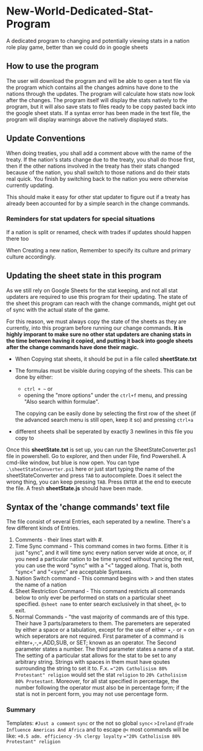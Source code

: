 # New-World-Dedicated-Stat-Program

A dedicated program to changing and potentially viewing stats in a nation role play game, better than we could do in google sheets

## How to use the program

The user will download the program and will be able to open a text file via the program which contains all the changes admins have done to the nations through the updates. The program will calculate how stats now look after the changes. The program itself will display the stats natively to the program, but it will also save stats to files ready to be copy pasted back into the google sheet stats. If a syntax error has been made in the text file, the program will display warnings above the natively displayed stats.

## Update Conventions

When doing treaties, you shall add a comment above with the name of the treaty. If the nation's stats change due to the treaty, you shall do those first, then if the other nations involved in the treaty has their stats changed because of the nation, you shall switch to those nations and do their stats real quick. You finish by switching back to the nation you were otherwise currently updating. 

This should make it easy for other stat updater to figure out if a treaty has already been accounted for by a simple search in the change commands.

### Reminders for stat updaters for special situations

If a nation is split or renamed, check with trades if updates should happen there too

When Creating a new nation, Remember to specify its culture and primary culture accordingly.

## Updating the sheet state in this program

As we still rely on Google Sheets for the stat keeping, and not all stat updaters are required to use this program for their updating. The state of the sheet this program can reach with the change commands, might get out of sync with the actual state of the game.

For this reason, we must always copy the state of the sheets as they are currently, into this program before running our change commands. **It is highly imporant to make sure no other stat updaters are chaning stats in the time between having it copied, and putting it back into google sheets after the change commands have done their magic.**

- When Copying stat sheets, it should be put in a file called **sheetState.txt**
- The formulas must be visible during copying of the sheets. This can be done by either:
  - `ctrl + ~` or
  - opening the "more options" under the `ctrl+f` menu, and pressing "Also search within formulae".

  The copying can be easily done by selecting the first row of the sheet (if the advanced search menu is still open, keep it so) and pressing `ctrl+a`
- different sheets shall be seperated by exactly 3 newlines in this file you copy to

Once this **sheetState.txt** is set up, you can run the SheetStateConverter.ps1 file in powershell.
Go to explorer, and then under File, find Powershell. A cmd-like window, but blue is now open. You can type `.\sheetStateConverter.ps1` here or just start typing the name of the sheetStateConverter and press `TAB` to autocomplete. Does it select the wrong thing, you can keep pressing `TAB`. Press `ENTER` at the end to execute the file. A fresh **sheetState.js** should have been made.

## Syntax of the 'change commands' text file

The file consist of several Entries, each seperated by a newline. There's a few different kinds of Entries.

1. Comments - their lines start with #. 
2. Time Sync command - This command comes in two forms. Either it is just "sync", and it will time sync every nation server wide at once, or, if you need a particular nation to be time synced without syncing the rest, you can use the word "sync" with a "<" tagged along. That is, both "sync<" and "<sync" are acceptable Syntaxes.
3. Nation Switch command - This command begins with > and then states the name of a nation
4. Sheet Restriction Command - This command restricts all commands below to only ever be performed on stats on a particular sheet specified. `@sheet name` to enter search exclusively in that sheet,
`@<` to exit.
5. Normal Commands - "the vast majority of commands are of this type. Their have 3 parts/parameters to them. The paremeters are seperated by either a space or a tabulation, except for the use of either +,- or = on which seperators are not required. First parameter of a command is eihter+,-,=,ADD,SUB, or SET; known as an operator. The Second parameter states a number. The third parameter states a name of a stat. The setting of a particular stat allows for the stat to be set to any arbitrary string. Strings with spaces in them must have qoutes surrounding the string to set it to. F.x. `="20% Catholisism 80% Protestant" religion` would set the stat `religion` to `20% Catholisism 80% Protestant`. Moreover, for all stat specified in percentage, the number following the operator must also be in percentage form; if the stat is not in percent form, you may not use percentage form.

### Summary

Templates:
`#Just a comment`
`sync` or the not so global `sync<`
`>Ireland`
`@Trade Influence Americas And Africa` and to escape `@<`
most commands will be like:
`+0.5 adm. efficiency`
`-5% clergy loyalty`
`="20% Catholisism 80% Protestant" religion`
